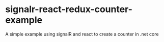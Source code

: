 # signalr-react-redux-counter-example
A simple example using signalR and react to create a counter in .net core
